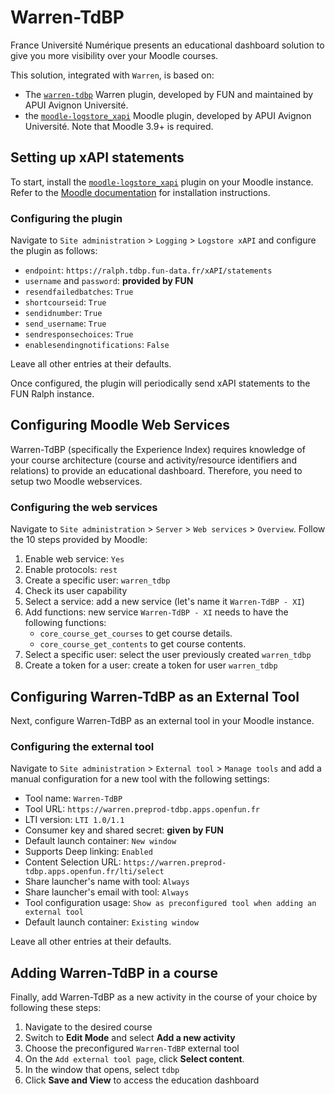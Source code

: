 # Warren-TdBP

France Université Numérique presents an educational dashboard solution to give you more
visibility over your Moodle courses.

This solution, integrated with `Warren`, is based on:

- The [`warren-tdbp`](https://github.com/apui-avignon-university/warren-tdbp)
  Warren plugin, developed by FUN and maintained by APUI Avignon Université.
- the
  [`moodle-logstore_xapi`](https://github.com/apui-avignon-university/moodle-logstore_xapi)
  Moodle plugin, developed by APUI Avignon Université. Note that Moodle 3.9+ is required.

## Setting up xAPI statements

To start, install the
[`moodle-logstore_xapi`](https://github.com/apui-avignon-university/moodle-logstore_xapi)
plugin on your Moodle instance. Refer to the [Moodle
documentation](https://docs.moodle.org/404/en/Installing_plugins) for installation
instructions.

### Configuring the plugin

Navigate to `Site administration` > `Logging` > `Logstore xAPI` and configure the plugin
as follows:

- `endpoint`: `https://ralph.tdbp.fun-data.fr/xAPI/statements`
- `username` and `password`: **provided by FUN**
- `resendfailedbatches`: `True`
- `shortcourseid`: `True`
- `sendidnumber`: `True`
- `send_username`: `True`
- `sendresponsechoices`: `True`
- `enablesendingnotifications`: `False`

Leave all other entries at their defaults.

Once configured, the plugin will periodically send xAPI statements to the FUN Ralph
instance.

## Configuring Moodle Web Services

Warren-TdBP (specifically the Experience Index) requires knowledge of your course
architecture (course and activity/resource identifiers and relations) to
provide an educational dashboard. Therefore, you need to setup two Moodle webservices.

### Configuring the web services

Navigate to `Site administration` > `Server` > `Web services` > `Overview`.
Follow the 10 steps provided by Moodle:

1. Enable web service: `Yes`
2. Enable protocols: `rest`
3. Create a specific user: `warren_tdbp`
4. Check its user capability
5. Select a service: add a new service (let's name it `Warren-TdBP - XI`)
6. Add functions: new service `Warren-TdBP - XI` needs to have the following functions:
   - `core_course_get_courses` to get course details.
   - `core_course_get_contents` to get course contents.
7. Select a specific user: select the user previously created `warren_tdbp`
8. Create a token for a user: create a token for user `warren_tdbp`

## Configuring Warren-TdBP as an External Tool

Next, configure Warren-TdBP as an external tool in your Moodle instance.

### Configuring the external tool

Navigate to `Site administration` > `External tool` > `Manage tools` and add a manual
configuration for a new tool with the following settings:

- Tool name: `Warren-TdBP`
- Tool URL: `https://warren.preprod-tdbp.apps.openfun.fr`
- LTI version: `LTI 1.0/1.1`
- Consumer key and shared secret: **given by FUN**
- Default launch container: `New window`
- Supports Deep linking: `Enabled`
- Content Selection URL: `https://warren.preprod-tdbp.apps.openfun.fr/lti/select`
- Share launcher's name with tool: `Always`
- Share launcher's email with tool: `Always`
- Tool configuration usage: `Show as preconfigured tool when adding an external tool`
- Default launch container: `Existing window`

Leave all other entries at their defaults.

## Adding Warren-TdBP in a course

Finally, add Warren-TdBP as a new activity in the course of your choice by following
these steps:

1. Navigate to the desired course
2. Switch to **Edit Mode** and select **Add a new activity**
3. Choose the preconfigured `Warren-TdBP` external tool
4. On the `Add external tool page`, click **Select content**.
5. In the window that opens, select `tdbp`
6. Click **Save and View** to access the education dashboard
